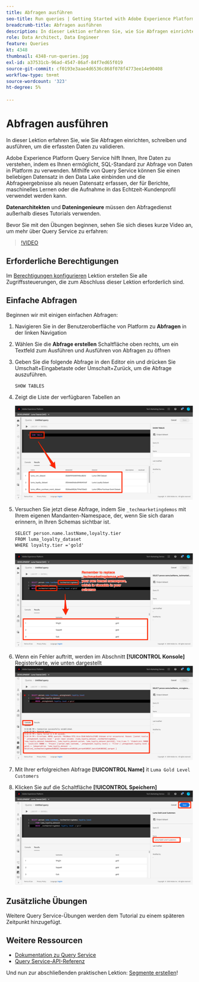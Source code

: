 ```yaml
---
title: Abfragen ausführen
seo-title: Run queries | Getting Started with Adobe Experience Platform for Data Architects and Data Engineers
breadcrumb-title: Abfragen ausführen
description: In dieser Lektion erfahren Sie, wie Sie Abfragen einrichten, schreiben und ausführen, um die erfassten Daten zu validieren.
role: Data Architect, Data Engineer
feature: Queries
kt: 4348
thumbnail: 4348-run-queries.jpg
exl-id: a37531cb-96ad-4547-86af-84f7ed65f019
source-git-commit: cf0193e3aae4d6536c868f078f4773ee14e90408
workflow-type: tm+mt
source-wordcount: '323'
ht-degree: 5%

---
```


# Abfragen ausführen

<!-- 15 min-->
In dieser Lektion erfahren Sie, wie Sie Abfragen einrichten, schreiben und ausführen, um die erfassten Daten zu validieren.

Adobe Experience Platform Query Service hilft Ihnen, Ihre Daten zu verstehen, indem es Ihnen ermöglicht, SQL-Standard zur Abfrage von Daten in Platform zu verwenden. Mithilfe von Query Service können Sie einen beliebigen Datensatz in den Data Lake einbinden und die Abfrageergebnisse als neuen Datensatz erfassen, der für Berichte, maschinelles Lernen oder die Aufnahme in das Echtzeit-Kundenprofil verwendet werden kann.

**Datenarchitekten** und **Dateningenieure** müssen den Abfragedienst außerhalb dieses Tutorials verwenden.

Bevor Sie mit den Übungen beginnen, sehen Sie sich dieses kurze Video an, um mehr über Query Service zu erfahren:
>[!VIDEO](https://video.tv.adobe.com/v/29795?quality=12&learn=on)

## Erforderliche Berechtigungen

Im [Berechtigungen konfigurieren](configure-permissions.md) Lektion erstellen Sie alle Zugriffssteuerungen, die zum Abschluss dieser Lektion erforderlich sind.

<!-- Settings > **[!UICONTROL Services]** > **[!UICONTROL Query Service]**
* Permission items Data Management > **[!UICONTROL View Datasets]** and  **[!UICONTROL Manage Datasets]**
* Permission item Sandboxes > `Luma Tutorial`
* User-role access to the `Luma Tutorial Platform` product profile
-->

## Einfache Abfragen

Beginnen wir mit einigen einfachen Abfragen:

1. Navigieren Sie in der Benutzeroberfläche von Platform zu **Abfragen** in der linken Navigation
1. Wählen Sie die **Abfrage erstellen** Schaltfläche oben rechts, um ein Textfeld zum Ausführen und Ausführen von Abfragen zu öffnen
1. Geben Sie die folgende Abfrage in den Editor ein und drücken Sie Umschalt+Eingabetaste oder Umschalt+Zurück, um die Abfrage auszuführen.

   ```
   SHOW TABLES
   ```

1. Zeigt die Liste der verfügbaren Tabellen an

   ![TABELLENabfrage ANZEIGEN](assets/queries-showTables.png)


1. Versuchen Sie jetzt diese Abfrage, indem Sie `_techmarketingdemos` mit Ihrem eigenen Mandanten-Namespace, der, wenn Sie sich daran erinnern, in Ihren Schemas sichtbar ist.

   ```
   SELECT person.name.lastName,loyalty.tier
   FROM luma_loyalty_dataset
   WHERE loyalty.tier ='gold'
   ```

   ![Daten aus dem Treuedatensatz auswählen](assets/queries-loyaltySelect.png)

1. Wenn ein Fehler auftritt, werden im Abschnitt **[!UICONTROL Konsole]** Registerkarte, wie unten dargestellt
   ![Fehler in der Abfrage](assets/queries-error.png)

1. Mit Ihrer erfolgreichen Abfrage **[!UICONTROL Name]** it `Luma Gold Level Customers`
1. Klicken Sie auf die Schaltfläche **[!UICONTROL Speichern]**
   ![Abfrage speichern](assets/queries-loyaltySelect-save.png)


<!--SELECT COUNT(DISTINCT (_techmarketingdemos.systemIdentifier.loyaltyId)) FROM luma_loyalty_dataset 


SELECT _techmarketingdemos.systemIdentifier.loyaltyId, COUNT(_techmarketingdemos.systemIdentifier.loyaltyId)
FROM luma_loyalty_dataset 
GROUP BY _techmarketingdemos.systemIdentifier.loyaltyId
HAVING COUNT(_techmarketingdemos.systemIdentifier.loyaltyId) > 1;-->

## Zusätzliche Übungen

Weitere Query Service-Übungen werden dem Tutorial zu einem späteren Zeitpunkt hinzugefügt.
<!--
## Join Datasets

In this exercise, we will join two datasets `Luma Loyalty Dataset` and `Luma Offline Purchase` to get list of gold customers who have spend over $500 dollars in one purchase.

1. Create a new query
1. Copy and paste following query in query editor and execute, again replacing `_techmarketingdemos` with your own tenant namespace
    
    ```
    SELECT DISTINCT lopd.commerce.order.purchaseID as PurchaseId ,
        lld.person.name.firstName as LastName ,
        lld.person.name.lastName as LastName ,
        lopd.personalEmail.address as email,
        lopd.commerce.order.priceTotal as Total

    FROM luma_loyalty_dataset lld
    JOIN luma_offline_purchase_event_dataset lopd
    ON lopd._techmarketingdemos.systemIdentifier.loyaltyId = lld._techmarketingdemos.systemIdentifier.loyaltyId

    WHERE lld._techmarketingdemos.loyalty.level ='gold' AND lopd.commerce.order.priceTotal >500;
    ```

1. You should get list of Gold Customers who have spend over $500 in single purchase.

## Output datasets

1. Select on Output Dataset button
1. Provide name and description to the dataset
1. Save.
1. Go to **Datasets** under **Data Management** to find new dataset created.

-->
<!--Add content for Adobe Defined Functions-->

## Weitere Ressourcen

* [Dokumentation zu Query Service](https://experienceleague.adobe.com/docs/experience-platform/query/home.html?lang=de)
* [Query Service-API-Referenz](https://www.adobe.io/experience-platform-apis/references/query-service/)

Und nun zur abschließenden praktischen Lektion: [Segmente erstellen](build-segments.md)!
